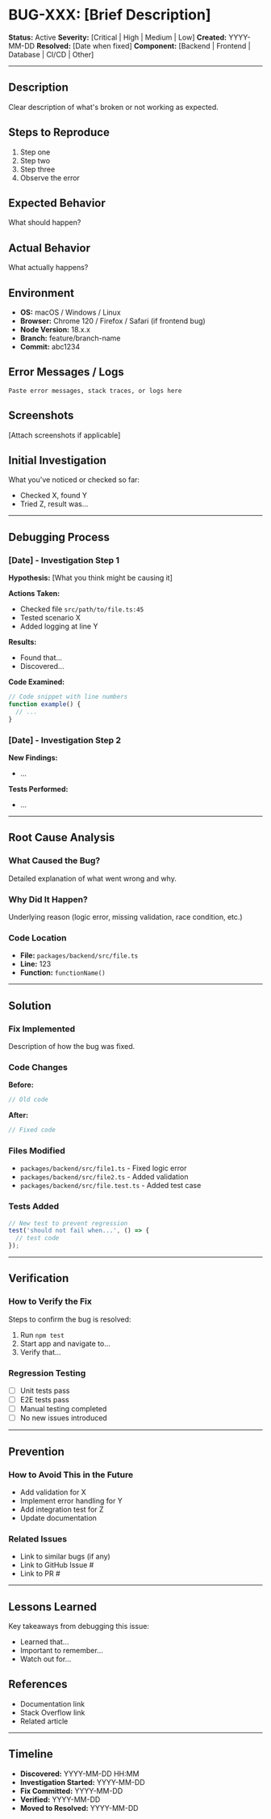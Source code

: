 # BUG-XXX: [Brief Description]

**Status:** Active
**Severity:** [Critical | High | Medium | Low]
**Created:** YYYY-MM-DD
**Resolved:** [Date when fixed]
**Component:** [Backend | Frontend | Database | CI/CD | Other]

---

## Description

Clear description of what's broken or not working as expected.

## Steps to Reproduce

1. Step one
2. Step two
3. Step three
4. Observe the error

## Expected Behavior

What should happen?

## Actual Behavior

What actually happens?

## Environment

- **OS:** macOS / Windows / Linux
- **Browser:** Chrome 120 / Firefox / Safari (if frontend bug)
- **Node Version:** 18.x.x
- **Branch:** feature/branch-name
- **Commit:** abc1234

## Error Messages / Logs

```
Paste error messages, stack traces, or logs here
```

## Screenshots

[Attach screenshots if applicable]

## Initial Investigation

What you've noticed or checked so far:
- Checked X, found Y
- Tried Z, result was...

---

## Debugging Process

### [Date] - Investigation Step 1

**Hypothesis:** [What you think might be causing it]

**Actions Taken:**
- Checked file `src/path/to/file.ts:45`
- Tested scenario X
- Added logging at line Y

**Results:**
- Found that...
- Discovered...

**Code Examined:**
```typescript
// Code snippet with line numbers
function example() {
  // ...
}
```

### [Date] - Investigation Step 2

**New Findings:**
- ...

**Tests Performed:**
- ...

---

## Root Cause Analysis

### What Caused the Bug?

Detailed explanation of what went wrong and why.

### Why Did It Happen?

Underlying reason (logic error, missing validation, race condition, etc.)

### Code Location

- **File:** `packages/backend/src/file.ts`
- **Line:** 123
- **Function:** `functionName()`

---

## Solution

### Fix Implemented

Description of how the bug was fixed.

### Code Changes

**Before:**
```typescript
// Old code
```

**After:**
```typescript
// Fixed code
```

### Files Modified

- `packages/backend/src/file1.ts` - Fixed logic error
- `packages/backend/src/file2.ts` - Added validation
- `packages/backend/src/file.test.ts` - Added test case

### Tests Added

```typescript
// New test to prevent regression
test('should not fail when...', () => {
  // test code
});
```

---

## Verification

### How to Verify the Fix

Steps to confirm the bug is resolved:
1. Run `npm test`
2. Start app and navigate to...
3. Verify that...

### Regression Testing

- [ ] Unit tests pass
- [ ] E2E tests pass
- [ ] Manual testing completed
- [ ] No new issues introduced

---

## Prevention

### How to Avoid This in the Future

- Add validation for X
- Implement error handling for Y
- Add integration test for Z
- Update documentation

### Related Issues

- Link to similar bugs (if any)
- Link to GitHub Issue #
- Link to PR #

---

## Lessons Learned

Key takeaways from debugging this issue:
- Learned that...
- Important to remember...
- Watch out for...

## References

- Documentation link
- Stack Overflow link
- Related article

---

## Timeline

- **Discovered:** YYYY-MM-DD HH:MM
- **Investigation Started:** YYYY-MM-DD
- **Fix Committed:** YYYY-MM-DD
- **Verified:** YYYY-MM-DD
- **Moved to Resolved:** YYYY-MM-DD
